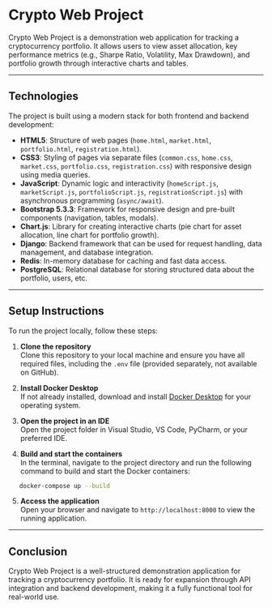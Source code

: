 # Crypto Web Project
Crypto Web Project is a demonstration web application for tracking a cryptocurrency portfolio. It allows users to view asset allocation, key performance metrics (e.g., Sharpe Ratio, Volatility, Max Drawdown), and portfolio growth through interactive charts and tables.

---

## Technologies

The project is built using a modern stack for both frontend and backend development:

- **HTML5**: Structure of web pages (`home.html`, `market.html`, `portfolio.html`, `registration.html`).
- **CSS3**: Styling of pages via separate files (`common.css`, `home.css`, `market.css`, `portfolio.css`, `registration.css`) with responsive design using media queries.
- **JavaScript**: Dynamic logic and interactivity (`homeScript.js`, `marketScript.js`, `portfolioScript.js`, `registrationScript.js`) with asynchronous programming (`async/await`).
- **Bootstrap 5.3.3**: Framework for responsive design and pre-built components (navigation, tables, modals).
- **Chart.js**: Library for creating interactive charts (pie chart for asset allocation, line chart for portfolio growth).
- **Django**: Backend framework that can be used for request handling, data management, and database integration.
- **Redis**: In-memory database for caching and fast data access.
- **PostgreSQL**: Relational database for storing structured data about the portfolio, users, etc.

---

## Setup Instructions

To run the project locally, follow these steps:

1. **Clone the repository**  
   Clone this repository to your local machine and ensure you have all required files, including the `.env` file (provided separately, not available on GitHub).

2. **Install Docker Desktop**  
   If not already installed, download and install [Docker Desktop](https://www.docker.com/products/docker-desktop/) for your operating system.

3. **Open the project in an IDE**  
   Open the project folder in Visual Studio, VS Code, PyCharm, or your preferred IDE.

4. **Build and start the containers**  
   In the terminal, navigate to the project directory and run the following command to build and start the Docker containers:  
```bash
   docker-compose up --build
```

5. **Access the application**  
Open your browser and navigate to `http://localhost:8000` to view the running application.

---

## Conclusion

Crypto Web Project is a well-structured demonstration application for tracking a cryptocurrency portfolio. It is ready for expansion through API integration and backend development, making it a fully functional tool for real-world use.
